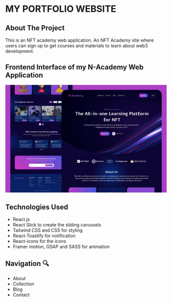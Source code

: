 # MY PORTFOLIO WEBSITE

## About The Project 

This is an NFT academy web application. An NFT Academy site where users can sign up to get courses and materials to learn about web3 development.



## Frontend Interface of my N-Academy Web Application
![N-Academy Design](n-academy.jpeg) 


## Technologies Used

- React.js
- React Slick to create the sliding carousels
- Tailwind CSS and CSS for styling
- React-Toastify for notification
- React-icons for the icons
- Framer motion, GSAP and SASS for animation



## Navigation 🔍

- About
- Collection
- Blog
- Contact


